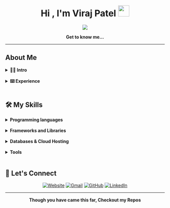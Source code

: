<h1 align="center">Hi , I'm Viraj Patel <img src="https://media.giphy.com/media/hvRJCLFzcasrR4ia7z/giphy.gif" width="35"></h1>
<p align="center">
  <a href="https://github.com/DenverCoder1/readme-typing-svg"><img src="https://readme-typing-svg.herokuapp.com?font=Quando&color=5f1aa3&size=24&center=true&vCenter=true&lines=Mobile+Developer;Web+Developer;Mixed+Reality+Enthusiast"></a>
</p>

<p align="center"><b>Get to know me...</b></p>
<hr/>

## About Me

<details> 
  <summary><b>🙋‍♂️ Intro</b></summary>
  <br/>
  <p>
    <p align="left">
        <p>🏫 &nbsp;Graduated with BS Geographic Information System from The Ohio State University.</p>
        <p>🎮 &nbsp;Likes to play video games especially those in simulation/rpg genre.</p>
        <p>✨ &nbsp;Create/contribute to software that helps make a difference to the world.</p>
        <p>💻 &nbsp;Love to program apps and try different technologies.</p>
    </p>
  </p>
</details>
<br/>
<details> 
  <summary><b>⌨️ Experience</b></summary>
  <br/>
  <p>
    <p align="left">
        <li>Water(NodeJS Package): Generate random fake user-related data.</li>
        <li>ACLPKotlin(Android): Generate programming files via user's speech.</li>
        <li>ContactSpring(Spring): CRUD Contact directory application.</li>
        <li>Cople(Android, WearOS, iOS, WatchOS, Carplay, Android Auto, Web PWA, tvOS, Hololens, Meta Quest): Social media application.</li>
	<p><b>*Cople-related repositories are private.</b></p>
    </p>
  </p>
</details>
<br/>

## 🛠️ My Skills
<details> 
  <summary><b>Programming languages</b></summary>
  <br/>
  <p align="left">
	  <img alt="C" src="https://img.shields.io/badge/Python-FFD43B?style=for-the-badge&logo=python&logoColor=darkgreen">
	  <img alt="C" src="https://img.shields.io/badge/swift-F54A2A?style=for-the-badge&logo=swift&logoColor=white">
	  <img alt="C" src="https://img.shields.io/badge/PHP-777BB4?style=for-the-badge&logo=php&logoColor=white">
	  <img alt="C" src="https://img.shields.io/badge/javascript-%23323330.svg?style=for-the-badge&logo=javascript&logoColor=%23F7DF1E">
	  <img alt="C" src="https://img.shields.io/badge/java-%23ED8B00.svg?style=for-the-badge&logo=java&logoColor=white">
	  <img alt="C" src="https://img.shields.io/badge/html5-%23E34F26.svg?style=for-the-badge&logo=html5&logoColor=white">
	  <img alt="C" src="https://img.shields.io/badge/kotlin-%230095D5.svg?style=for-the-badge&logo=kotlin&logoColor=white">
	  <img alt="C" src="https://img.shields.io/badge/dart-%230175C2.svg?style=for-the-badge&logo=dart&logoColor=white">
	  <img alt="C" src="https://img.shields.io/badge/c%23-%23239120.svg?style=for-the-badge&logo=c-sharp&logoColor=white">
	  <img alt="C" src="https://img.shields.io/badge/css3-%231572B6.svg?style=for-the-badge&logo=css3&logoColor=white">
	  <img alt="C" src="https://img.shields.io/badge/json-5E5C5C?style=for-the-badge&logo=json&logoColor=white">
  </p>
</details>
<br/>
<details> 
  <summary><b>Frameworks and Libraries</b></summary>
  <br/>
  <p align="left"> 
      <img alt="C" src="https://img.shields.io/badge/React-20232A?style=for-the-badge&logo=react&logoColor=61DAFB">
      <img alt="C" src="https://img.shields.io/badge/Markdown-000000?style=for-the-badge&logo=markdown&logoColor=white">
      <img alt="C" src="https://img.shields.io/badge/Material--UI-0081CB?style=for-the-badge&logo=material-ui&logoColor=white">
      <img alt="C" src="https://img.shields.io/badge/React_Router-CA4245?style=for-the-badge&logo=react-router&logoColor=white">
      <img alt="C" src="https://img.shields.io/badge/jQuery-0769AD?style=for-the-badge&logo=jquery&logoColor=white">
      <img alt="C" src="https://img.shields.io/badge/Node.js-339933?style=for-the-badge&logo=nodedotjs&logoColor=white">
      <img alt="C" src="https://img.shields.io/badge/Express.js-000000?style=for-the-badge&logo=express&logoColor=white">
	 <img src="https://user-images.githubusercontent.com/37918393/144725898-84f433d7-cd56-4565-9bd5-f77b24ffddf7.png" width="125" height="55">
	<img src="https://user-images.githubusercontent.com/37918393/144725660-7fd68103-577d-4e97-b4f0-56b9edf3606c.png" width="125" height="60">
  </p>
</details>
<br/>
<details> 
  <summary><b>Databases & Cloud Hosting</b></summary>
  <br/>
  <p align="left"> 
      <img alt="C" src="https://img.shields.io/badge/MySQL-FF5E11?style=for-the-badge&logo=mysql&logoColor=white">
      <img alt="C" src="https://img.shields.io/badge/microsoft%20azure-0089D6?style=for-the-badge&logo=microsoft-azure&logoColor=white">
      <img alt="C" src="https://img.shields.io/badge/GitHub-100000?style=for-the-badge&logo=github&logoColor=white">
	  <img alt="C" src="https://img.shields.io/badge/AWS-%23FF9900.svg?style=for-the-badge&logo=amazon-aws&logoColor=white">
      <img alt="C" src="https://img.shields.io/badge/MongoDB-4EA94B?style=for-the-badge&logo=mongodb&logoColor=white">
	  <img alt="C" src="https://img.shields.io/badge/firebase-%23039BE5.svg?style=for-the-badge&logo=firebase">
	  <img alt="C" src="https://img.shields.io/badge/DigitalOcean-%230167ff.svg?style=for-the-badge&logo=digitalOcean&logoColor=white">
  </p>
</details>
<br/>
<details> 
  <summary><b>Tools</b></summary>
  <br/>
  <p align="left"> 
      <img alt="C" src="https://img.shields.io/badge/Visual_Studio_Code-0078D4?style=for-the-badge&logo=visual%20studio%20code&logoColor=white">
      <img alt="C" src="https://img.shields.io/badge/Git-F05032?style=for-the-badge&logo=git&logoColor=white">
      <img alt="C" src="https://img.shields.io/badge/Canva-%2300C4CC.svg?&style=for-the-badge&logo=Canva&logoColor=white">
      <img alt="C" src="https://img.shields.io/badge/Figma-F24E1E?style=for-the-badge&logo=figma&logoColor=white">
	  
  </p>
</details>
<br/>

## 🔗 Let's Connect
<p align="center">
  <a href="https://cople.app/viraj_portfolio/"><img src="https://img.shields.io/badge/google-4285F4?style=for-the-badge&logo=google&logoColor=white" alt="Website"/></a>
	<a href="mailto:virajpatel325@gmail.com"><img src="https://img.shields.io/badge/Gmail-D14836?style=for-the-badge&logo=gmail&logoColor=white" alt="Gmail"/></a>
	<a href="https://github.com/viraj325"><img src="https://img.shields.io/badge/github-%23121011.svg?style=for-the-badge&logo=github&logoColor=white" alt="GitHub"/></a>
	<a href="https://www.linkedin.com/in/viraj-patel-b9baa3143/"><img src="https://img.shields.io/badge/linkedin-%230077B5.svg?style=for-the-badge&logo=linkedin&logoColor=white" alt="LinkedIn"/></a>
</p>
<hr/>
<p align="center"><b>Though you have came this far, Checkout my Repos</b></p>
<br>
